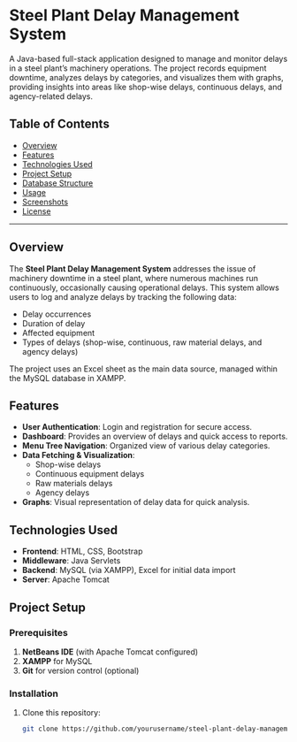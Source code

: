 # Steel Plant Delay Management System

A Java-based full-stack application designed to manage and monitor delays in a steel plant’s machinery operations. The project records equipment downtime, analyzes delays by categories, and visualizes them with graphs, providing insights into areas like shop-wise delays, continuous delays, and agency-related delays.

## Table of Contents
- [Overview](#Overview)
- [Features](#Features)
- [Technologies Used](#Technologies-used)
- [Project Setup](#Project-setup)
- [Database Structure](#database-structure)
- [Usage](#usage)
- [Screenshots](#screenshots)
- [License](#license)

---

## Overview

The **Steel Plant Delay Management System** addresses the issue of machinery downtime in a steel plant, where numerous machines run continuously, occasionally causing operational delays. This system allows users to log and analyze delays by tracking the following data:
- Delay occurrences
- Duration of delay
- Affected equipment
- Types of delays (shop-wise, continuous, raw material delays, and agency delays)

The project uses an Excel sheet as the main data source, managed within the MySQL database in XAMPP.

## Features

- **User Authentication**: Login and registration for secure access.
- **Dashboard**: Provides an overview of delays and quick access to reports.
- **Menu Tree Navigation**: Organized view of various delay categories.
- **Data Fetching & Visualization**:
  - Shop-wise delays
  - Continuous equipment delays
  - Raw materials delays
  - Agency delays
- **Graphs**: Visual representation of delay data for quick analysis.

## Technologies Used

- **Frontend**: HTML, CSS, Bootstrap
- **Middleware**: Java Servlets
- **Backend**: MySQL (via XAMPP), Excel for initial data import
- **Server**: Apache Tomcat

## Project Setup

### Prerequisites
1. **NetBeans IDE** (with Apache Tomcat configured)
2. **XAMPP** for MySQL
3. **Git** for version control (optional)

### Installation
1. Clone this repository:
   ```bash
   git clone https://github.com/yourusername/steel-plant-delay-management.git
